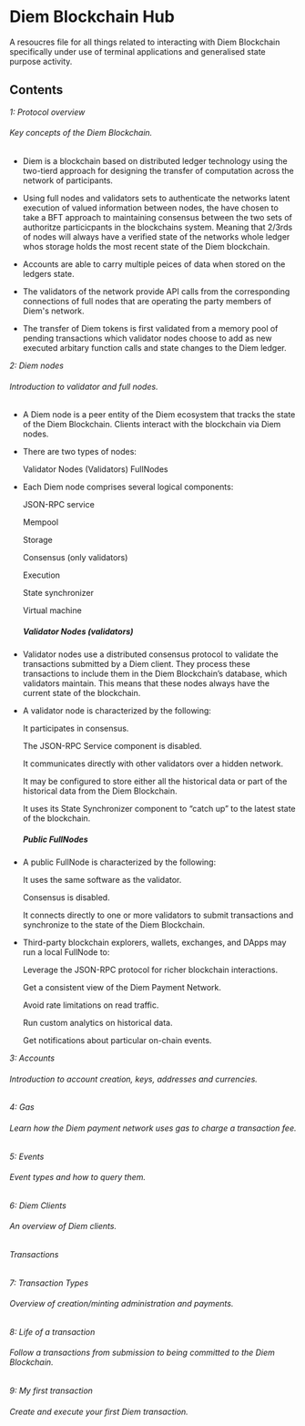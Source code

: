 # Diem Blockchain Hub

A resoucres file for all things related to interacting with Diem Blockchain specifically under use of terminal applications and generalised state purpose activity.

## Contents

*1: Protocol overview*

###### Key concepts of the Diem Blockchain.

* Diem is a blockchain based on distributed ledger technology using the two-tierd approach for designing the transfer of computation across the network of participants.

* Using full nodes and validators sets to authenticate the networks latent execution of valued information between nodes, the have chosen to take a BFT approach to maintaining
consensus between the two sets of authoritze particicpants in the blockchains system. Meaning that 2/3rds of nodes will always have a verified state of the networks whole ledger whos storage holds the most recent state of the Diem blockchain.

* Accounts are able to carry multiple peices of data when stored on the ledgers state. 

* The validators of the network provide API calls from the corresponding connections of full nodes that are operating the party members of Diem's network.

* The transfer of Diem tokens is first validated from a memory pool of pending transactions which validator nodes choose to add as new executed arbitary function calls and state changes to the Diem ledger.

*2: Diem nodes*

###### Introduction to validator and full nodes.

* A Diem node is a peer entity of the Diem ecosystem that tracks the state of the Diem Blockchain. Clients interact with the blockchain via Diem nodes. 

* There are two types of nodes:

  Validator Nodes (Validators) FullNodes

* Each Diem node comprises several logical components:

  JSON-RPC service

  Mempool

  Storage

  Consensus (only validators)

  Execution

  State synchronizer

  Virtual machine
  
  ##### Validator Nodes (validators)
  
* Validator nodes use a distributed consensus protocol to validate the transactions submitted by a Diem client. They process these transactions to include them in the Diem        Blockchain’s database, which validators maintain. This means that these nodes always have the current state of the blockchain.

* A validator node is characterized by the following:

  It participates in consensus.
  
  The JSON-RPC Service component is disabled.
  
  It communicates directly with other validators over a hidden network.
  
  It may be configured to store either all the historical data or part of the historical data from the Diem Blockchain.
  
  It uses its State Synchronizer component to “catch up” to the latest state of the blockchain.
  
  ##### Public FullNodes

* A public FullNode is characterized by the following:

  It uses the same software as the validator.
  
  Consensus is disabled.
  
  It connects directly to one or more validators to submit transactions and synchronize to the state of the Diem Blockchain.
  
* Third-party blockchain explorers, wallets, exchanges, and DApps may run a local FullNode to:

  Leverage the JSON-RPC protocol for richer blockchain interactions.
  
  Get a consistent view of the Diem Payment Network.
  
  Avoid rate limitations on read traffic.
  
  Run custom analytics on historical data.
  
  Get notifications about particular on-chain events.

*3: Accounts*

###### Introduction to account creation, keys, addresses and currencies.

*4: Gas*

###### Learn how the Diem payment network uses gas to charge a transaction fee.

*5: Events*

###### Event types and how to query them.

*6: Diem Clients*

###### An overview of Diem clients.


###### *Transactions*

*7: Transaction Types*

###### Overview of creation/minting administration and payments.

*8: Life of a transaction*

###### Follow a transactions from submission to being committed to the Diem Blockchain.

*9: My first transaction* 

###### Create and execute your first Diem transaction.
